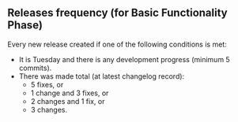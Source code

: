 ## Releases frequency (for Basic Functionality Phase)
Every new release created if one of the following conditions is met:
- It is Tuesday and there is any development progress (minimum 5 commits).
- There was made total (at latest changelog record):
  - 5 fixes, or
  - 1 change and 3 fixes, or
  - 2 changes and 1 fix, or
  - 3 changes.
